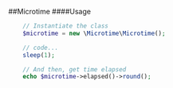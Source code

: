 ##Microtime
####Usage


```php
    // Instantiate the class
    $microtime = new \Microtime\Microtime();

    // code...
    sleep(1);

    // And then, get time elapsed
    echo $microtime->elapsed()->round();
```
